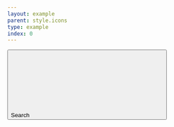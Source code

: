 ```yaml
---
layout: example
parent: style.icons
type: example
index: 0
---
```


<button class="ds_button">
    <span class="visually-hidden">Search</span>
    <svg class="ds_icon" aria-hidden="true" role="img"><use xlink:href="/assets/images/icons/icons.stack.svg#search"></use></svg>
</button>
